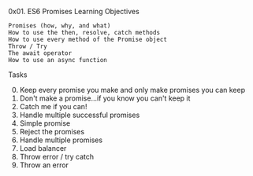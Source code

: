 0x01. ES6 Promises
Learning Objectives

    Promises (how, why, and what)
    How to use the then, resolve, catch methods
    How to use every method of the Promise object
    Throw / Try
    The await operator
    How to use an async function
Tasks

0. Keep every promise you make and only make promises you can keep
 1. Don't make a promise...if you know you can't keep it 
2. Catch me if you can! 
 3. Handle multiple successful promises 
4. Simple promise 
5. Reject the promises
6. Handle multiple promises
7. Load balancer
8. Throw error / try catch
9. Throw an error
